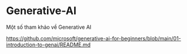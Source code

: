 # Generative-AI
Một số tham khảo về Generative AI


https://github.com/microsoft/generative-ai-for-beginners/blob/main/01-introduction-to-genai/README.md

